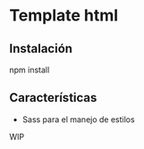 # Template html

## Instalación

npm install

## Características
- Sass para el manejo de estilos

WIP
